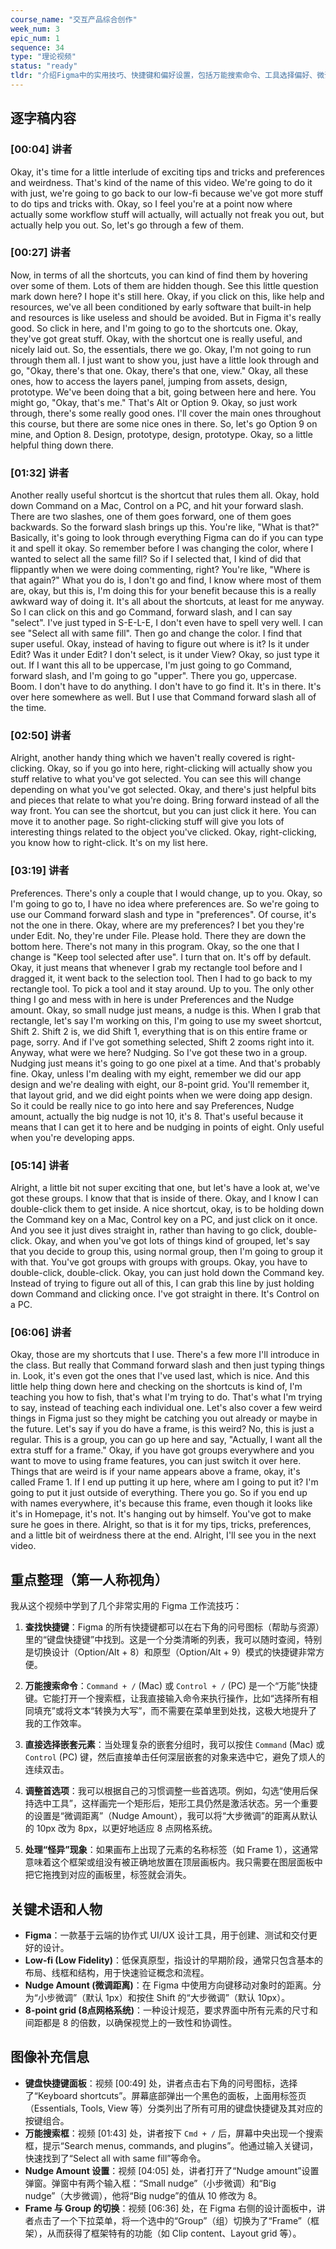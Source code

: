 ```yaml
---
course_name: "交互产品综合创作"
week_num: 3
epic_num: 1
sequence: 34
type: "理论视频"
status: "ready"
tldr: "介绍Figma中的实用技巧、快捷键和偏好设置，包括万能搜索命令、工具选择偏好、微调距离调整等，以及如何处理Frame和Group之间的转换。"
---
```



## 逐字稿内容

### [00:04] 讲者
Okay, it's time for a little interlude of exciting tips and tricks and preferences and weirdness. That's kind of the name of this video. We're going to do it with just, we're going to go back to our low-fi because we've got more stuff to do tips and tricks with. Okay, so I feel you're at a point now where actually some workflow stuff will actually, will actually not freak you out, but actually help you out. So, let's go through a few of them.

### [00:27] 讲者
Now, in terms of all the shortcuts, you can kind of find them by hovering over some of them. Lots of them are hidden though. See this little question mark down here? I hope it's still here. Okay, if you click on this, like help and resources, we've all been conditioned by early software that built-in help and resources is like useless and should be avoided. But in Figma it's really good. So click in here, and I'm going to go to the shortcuts one. Okay, they've got great stuff. Okay, with the shortcut one is really useful, and nicely laid out. So, the essentials, there we go. Okay, I'm not going to run through them all. I just want to show you, just have a little look through and go, "Okay, there's that one. Okay, there's that one, view." Okay, all these ones, how to access the layers panel, jumping from assets, design, prototype. We've been doing that a bit, going between here and here. You might go, "Okay, that's me." That's Alt or Option 9. Okay, so just work through, there's some really good ones. I'll cover the main ones throughout this course, but there are some nice ones in there. So, let's go Option 9 on mine, and Option 8. Design, prototype, design, prototype. Okay, so a little helpful thing down there.

### [01:32] 讲者
Another really useful shortcut is the shortcut that rules them all. Okay, hold down Command on a Mac, Control on a PC, and hit your forward slash. There are two slashes, one of them goes forward, one of them goes backwards. So the forward slash brings up this. You're like, "What is that?" Basically, it's going to look through everything Figma can do if you can type it and spell it okay. So remember before I was changing the color, where I wanted to select all the same fill? So if I selected that, I kind of did that flippantly when we were doing commenting, right? You're like, "Where is that again?" What you do is, I don't go and find, I know where most of them are, okay, but this is, I'm doing this for your benefit because this is a really awkward way of doing it. It's all about the shortcuts, at least for me anyway. So I can click on this and go Command, forward slash, and I can say "select". I've just typed in S-E-L-E, I don't even have to spell very well. I can see "Select all with same fill". Then go and change the color. I find that super useful. Okay, instead of having to figure out where is it? Is it under Edit? Was it under Edit? I don't select, is it under View? Okay, so just type it out. If I want this all to be uppercase, I'm just going to go Command, forward slash, and I'm going to go "upper". There you go, uppercase. Boom. I don't have to do anything. I don't have to go find it. It's in there. It's over here somewhere as well. But I use that Command forward slash all of the time.

### [02:50] 讲者
Alright, another handy thing which we haven't really covered is right-clicking. Okay, so if you go into here, right-clicking will actually show you stuff relative to what you've got selected. You can see this will change depending on what you've got selected. Okay, and there's just helpful bits and pieces that relate to what you're doing. Bring forward instead of all the way front. You can see the shortcut, but you can just click it here. You can move it to another page. So right-clicking stuff will give you lots of interesting things related to the object you've clicked. Okay, right-clicking, you know how to right-click. It's on my list here.

### [03:19] 讲者
Preferences. There's only a couple that I would change, up to you. Okay, so I'm going to go to, I have no idea where preferences are. So we're going to use our Command forward slash and type in "preferences". Of course, it's not the one in there. Okay, where are my preferences? I bet you they're under Edit. No, they're under File. Please hold. There they are down the bottom here. There's not many in this program. Okay, so the one that I change is "Keep tool selected after use". I turn that on. It's off by default. Okay, it just means that whenever I grab my rectangle tool before and I dragged it, it went back to the selection tool. Then I had to go back to my rectangle tool. To pick a tool and it stay around. Up to you. The only other thing I go and mess with in here is under Preferences and the Nudge amount. Okay, so small nudge just means, a nudge is this. When I grab that rectangle, let's say I'm working on this, I'm going to use my sweet shortcut, Shift 2. Shift 2 is, we did Shift 1, everything that is on this entire frame or page, sorry. And if I've got something selected, Shift 2 zooms right into it. Anyway, what were we here? Nudging. So I've got these two in a group. Nudging just means it's going to go one pixel at a time. And that's probably fine. Okay, unless I'm dealing with my eight, remember we did our app design and we're dealing with eight, our 8-point grid. You'll remember it, that layout grid, and we did eight points when we were doing app design. So it could be really nice to go into here and say Preferences, Nudge amount, actually the big nudge is not 10, it's 8. That's useful because it means that I can get it to here and be nudging in points of eight. Only useful when you're developing apps.

### [05:14] 讲者
Alright, a little bit not super exciting that one, but let's have a look at, we've got these groups. I know that that is inside of there. Okay, and I know I can double-click them to get inside. A nice shortcut, okay, is to be holding down the Command key on a Mac, Control key on a PC, and just click on it once. And you see it just dives straight in, rather than having to go click, double-click. Okay, and when you've got lots of things kind of grouped, let's say that you decide to group this, using normal group, then I'm going to group it with that. You've got groups with groups with groups. Okay, you have to double-click, double-click. Okay, you can just hold down the Command key. Instead of trying to figure out all of this, I can grab this line by just holding down Command and clicking once. I've got straight in there. It's Control on a PC.

### [06:06] 讲者
Okay, those are my shortcuts that I use. There's a few more I'll introduce in the class. But really that Command forward slash and then just typing things in. Look, it's even got the ones that I've used last, which is nice. And this little help thing down here and checking on the shortcuts is kind of, I'm teaching you how to fish, that's what I'm trying to do. That's what I'm trying to say, instead of teaching each individual one. Let's also cover a few weird things in Figma just so they might be catching you out already or maybe in the future. Let's say if you do have a frame, is this weird? No, this is just a regular. This is a group, you can go up here and say, "Actually, I want all the extra stuff for a frame." Okay, if you have got groups everywhere and you want to move to using frame features, you can just switch it over here. Things that are weird is if your name appears above a frame, okay, it's called Frame 1. If I end up putting it up here, where am I going to put it? I'm going to put it just outside of everything. There you go. So if you end up with names everywhere, it's because this frame, even though it looks like it's in Homepage, it's not. It's hanging out by himself. You've got to make sure he goes in there. Alright, so that is it for my tips, tricks, preferences, and a little bit of weirdness there at the end. Alright, I'll see you in the next video.

## 重点整理（第一人称视角）
我从这个视频中学到了几个非常实用的 Figma 工作流技巧：

1.  **查找快捷键**：Figma 的所有快捷键都可以在右下角的问号图标（帮助与资源）里的“键盘快捷键”中找到。这是一个分类清晰的列表，我可以随时查阅，特别是切换设计（Option/Alt + 8）和原型（Option/Alt + 9）模式的快捷键非常方便。

2.  **万能搜索命令**：`Command + /` (Mac) 或 `Control + /` (PC) 是一个“万能”快捷键。它能打开一个搜索框，让我直接输入命令来执行操作，比如“选择所有相同填充”或将文本“转换为大写”，而不需要在菜单里到处找，这极大地提升了我的工作效率。

3.  **直接选择嵌套元素**：当处理复杂的嵌套分组时，我可以按住 `Command` (Mac) 或 `Control` (PC) 键，然后直接单击任何深层嵌套的对象来选中它，避免了烦人的连续双击。

4.  **调整首选项**：我可以根据自己的习惯调整一些首选项。例如，勾选“使用后保持选中工具”，这样画完一个矩形后，矩形工具仍然是激活状态。另一个重要的设置是“微调距离”（Nudge Amount），我可以将“大步微调”的距离从默认的 10px 改为 8px，以更好地适应 8 点网格系统。

5.  **处理“怪异”现象**：如果画布上出现了元素的名称标签（如 Frame 1），这通常意味着这个框架或组没有被正确地放置在顶层画板内。我只需要在图层面板中把它拖拽到对应的画板里，标签就会消失。

## 关键术语和人物
- **Figma**：一款基于云端的协作式 UI/UX 设计工具，用于创建、测试和交付更好的设计。
- **Low-fi (Low Fidelity)**：低保真原型，指设计的早期阶段，通常只包含基本的布局、线框和结构，用于快速验证概念和流程。
- **Nudge Amount (微调距离)**：在 Figma 中使用方向键移动对象时的距离。分为“小步微调”（默认 1px）和按住 Shift 的“大步微调”（默认 10px）。
- **8-point grid (8点网格系统)**：一种设计规范，要求界面中所有元素的尺寸和间距都是 8 的倍数，以确保视觉上的一致性和协调性。

## 图像补充信息
- **键盘快捷键面板**：视频 [00:49] 处，讲者点击右下角的问号图标，选择了“Keyboard shortcuts”。屏幕底部弹出一个黑色的面板，上面用标签页（Essentials, Tools, View 等）分类列出了所有可用的键盘快捷键及其对应的按键组合。
- **万能搜索框**：视频 [01:43] 处，讲者按下 `Cmd + /` 后，屏幕中央出现一个搜索框，提示“Search menus, commands, and plugins”。他通过输入关键词，快速找到了“Select all with same fill”等命令。
- **Nudge Amount 设置**：视频 [04:05] 处，讲者打开了“Nudge amount”设置弹窗。弹窗中有两个输入框：“Small nudge”（小步微调）和“Big nudge”（大步微调），他将“Big nudge”的值从 10 修改为 8。
- **Frame 与 Group 的切换**：视频 [06:36] 处，在 Figma 右侧的设计面板中，讲者点击了一个下拉菜单，将一个选中的“Group”（组）切换为了“Frame”（框架），从而获得了框架特有的功能（如 Clip content、Layout grid 等）。
